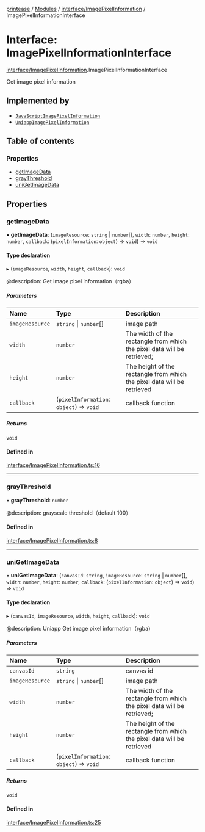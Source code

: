 [printease](../README.md) / [Modules](../modules.md) / [interface/ImagePixelInformation](../modules/interface_ImagePixelInformation.md) / ImagePixelInformationInterface

# Interface: ImagePixelInformationInterface

[interface/ImagePixelInformation](../modules/interface_ImagePixelInformation.md).ImagePixelInformationInterface

Get image pixel information

## Implemented by

- [`JavaScriptImagePixelInformation`](../classes/components_imagePixelInformation.JavaScriptImagePixelInformation.md)
- [`UniappImagePixelInformation`](../classes/components_imagePixelInformation.UniappImagePixelInformation.md)

## Table of contents

### Properties

- [getImageData](interface_ImagePixelInformation.ImagePixelInformationInterface.md#getimagedata)
- [grayThreshold](interface_ImagePixelInformation.ImagePixelInformationInterface.md#graythreshold)
- [uniGetImageData](interface_ImagePixelInformation.ImagePixelInformationInterface.md#unigetimagedata)

## Properties

### getImageData

• **getImageData**: (`imageResource`: `string` \| `number`[], `width`: `number`, `height`: `number`, `callback`: (`pixelInformation`: `object`) => `void`) => `void`

#### Type declaration

▸ (`imageResource`, `width`, `height`, `callback`): `void`

@description: Get image pixel information（rgba）

##### Parameters

| Name | Type | Description |
| :------ | :------ | :------ |
| `imageResource` | `string` \| `number`[] | image path |
| `width` | `number` | The width of the rectangle from which the pixel data will be retrieved; |
| `height` | `number` | The height of the rectangle from which the pixel data will be retrieved |
| `callback` | (`pixelInformation`: `object`) => `void` | callback function |

##### Returns

`void`

#### Defined in

[interface/ImagePixelInformation.ts:16](https://github.com/Liu-Jinshuai/printease/blob/87fa96f/src/interface/ImagePixelInformation.ts#L16)

___

### grayThreshold

• **grayThreshold**: `number`

@description: grayscale threshold（default 100）

#### Defined in

[interface/ImagePixelInformation.ts:8](https://github.com/Liu-Jinshuai/printease/blob/87fa96f/src/interface/ImagePixelInformation.ts#L8)

___

### uniGetImageData

• **uniGetImageData**: (`canvasId`: `string`, `imageResource`: `string` \| `number`[], `width`: `number`, `height`: `number`, `callback`: (`pixelInformation`: `object`) => `void`) => `void`

#### Type declaration

▸ (`canvasId`, `imageResource`, `width`, `height`, `callback`): `void`

@description: Uniapp Get image pixel information（rgba）

##### Parameters

| Name | Type | Description |
| :------ | :------ | :------ |
| `canvasId` | `string` | canvas id |
| `imageResource` | `string` \| `number`[] | image path |
| `width` | `number` | The width of the rectangle from which the pixel data will be retrieved; |
| `height` | `number` | The height of the rectangle from which the pixel data will be retrieved |
| `callback` | (`pixelInformation`: `object`) => `void` | callback function |

##### Returns

`void`

#### Defined in

[interface/ImagePixelInformation.ts:25](https://github.com/Liu-Jinshuai/printease/blob/87fa96f/src/interface/ImagePixelInformation.ts#L25)

